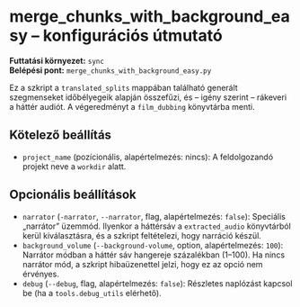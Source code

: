 # merge_chunks_with_background_easy – konfigurációs útmutató

**Futtatási környezet:** `sync`  
**Belépési pont:** `merge_chunks_with_background_easy.py`

Ez a szkript a `translated_splits` mappában található generált szegmenseket időbélyegeik alapján összefűzi, és – igény szerint – rákeveri a háttér audiót. A végeredményt a `film_dubbing` könyvtárba menti.

## Kötelező beállítás
- `project_name` (pozícionális, alapértelmezés: nincs): A feldolgozandó projekt neve a `workdir` alatt.

## Opcionális beállítások
- `narrator` (`-narrator`, `--narrator`, flag, alapértelmezés: `false`): Speciális „narrátor” üzemmód. Ilyenkor a háttérsáv a `extracted_audio` könyvtárból kerül kiválasztásra, és a szkript feltételezi, hogy narráció készül.
- `background_volume` (`--background-volume`, option, alapértelmezés: `100`): Narrátor módban a háttér sáv hangereje százalékban (1–100). Ha nincs narrátor mód, a szkript hibaüzenettel jelzi, hogy ez az opció nem érvényes.
- `debug` (`--debug`, flag, alapértelmezés: `false`): Részletes naplózást kapcsol be (ha a `tools.debug_utils` elérhető).
